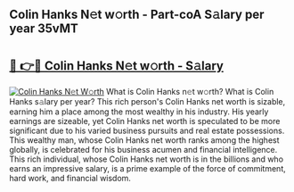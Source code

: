 ## Colin Hanks N𝚎t w𝚘rth - Part-coA S𝚊lary per year 35vMT

# <h2><a href="http://gc1xoif.nevu.top/?p=Colin+Hanks">🔗 👉🔴 Colin Hanks N𝚎t w𝚘rth - S𝚊lary</a></h2>

[![Colin Hanks N𝚎t W𝚘rth](https://i.imgur.com/Oavwk0R.jpeg)](http://gc1xoif.nevu.top/?p=Colin+Hanks)
What is Colin Hanks n𝚎t w𝚘rth? What is Colin Hanks s𝚊lary per year?
This rich person's Colin Hanks net worth is sizable, earning him a place among the most wealthy in his industry. His yearly earnings are sizeable, yet Colin Hanks net worth is speculated to be more significant due to his varied business pursuits and real estate possessions. This wealthy man, whose Colin Hanks net worth ranks among the highest globally, is celebrated for his business acumen and financial intelligence. This rich individual, whose Colin Hanks net worth is in the billions and who earns an impressive salary, is a prime example of the force of commitment, hard work, and financial wisdom.
